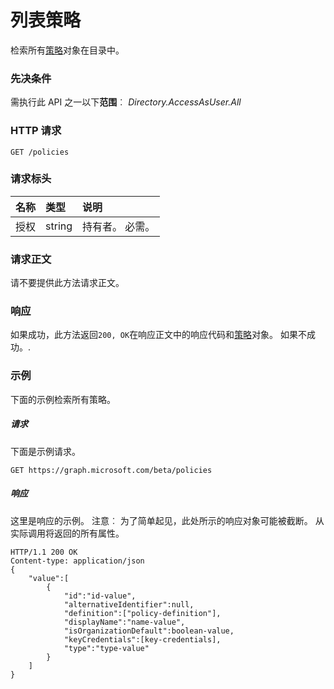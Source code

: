 # <a name="list-policies"></a>列表策略

检索所有[策略](../resources/policy.md)对象在目录中。

### <a name="prerequisites"></a>先决条件
需执行此 API 之一以下**范围**︰ *Directory.AccessAsUser.All*

### <a name="http-request"></a>HTTP 请求
<!-- { "blockType": "ignored" } -->
```http
GET /policies
```
### <a name="request-headers"></a>请求标头
| 名称       | 类型 | 说明|
|:---------------|:--------|:----------|
| 授权  | string  | 持有者<token>。 必需。 |

### <a name="request-body"></a>请求正文
请不要提供此方法请求正文。

### <a name="response"></a>响应
如果成功，此方法返回`200, OK`在响应正文中的响应代码和[策略](../resources/policy.md)对象。 如果不成功。.

### <a name="example"></a>示例
下面的示例检索所有策略。

##### <a name="request"></a>请求
下面是示例请求。

```http
GET https://graph.microsoft.com/beta/policies
```

##### <a name="response"></a>响应
这里是响应的示例。 注意︰ 为了简单起见，此处所示的响应对象可能被截断。 从实际调用将返回的所有属性。

```http
HTTP/1.1 200 OK
Content-type: application/json
{
    "value":[
        {
            "id":"id-value",
            "alternativeIdentifier":null,
            "definition":["policy-definition"],
            "displayName":"name-value",
            "isOrganizationDefault":boolean-value,
            "keyCredentials":[key-credentials],
            "type":"type-value"
        }
    ]
}
```
